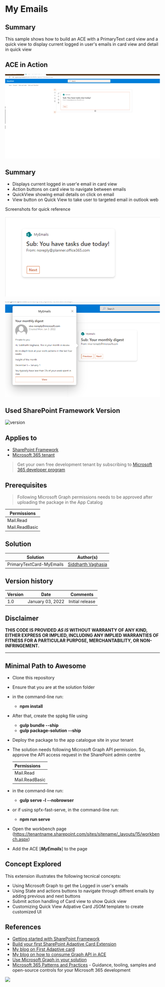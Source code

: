 # My Emails

## Summary

This sample shows how to build an ACE with a PrimaryText card view and a quick view to display current logged in user's emails in card view and detail in quick view

##  ACE in Action

![webpart in action](./assets/ace-inaction.gif)

## Summary

- Displays current logged in user'e email in card view
- Action buttons on card view to navigate between emails
- QuickView showing email details on click on email
- View button on Quick View to take user to targeted email in outlook web

Screenshots for quick reference

![webpart in action](./assets/Screenshot1.png)

![webpart in action](./assets/screenshot2.png)


## Used SharePoint Framework Version

![version](https://img.shields.io/badge/version-1.14-green.svg)

## Applies to

- [SharePoint Framework](https://aka.ms/spfx)
- [Microsoft 365 tenant](https://docs.microsoft.com/en-us/sharepoint/dev/spfx/set-up-your-developer-tenant)

> Get your own free development tenant by subscribing to [Microsoft 365 developer program](http://aka.ms/o365devprogram)

## Prerequisites

> Following Microsoft Graph permissions needs to be approved after uploading the package in the App Catalog

| Permissions         |
|---------------------|
| Mail.Read           |
| Mail.ReadBasic      |
 

## Solution

Solution|Author(s)
--------|---------
PrimaryTextCard-MyEmails | [Siddharth Vaghasia](https://twitter.com/siddh_me)

## Version history

Version|Date|Comments
-------|----|--------
1.0|January 03, 2022|Initial release

## Disclaimer

**THIS CODE IS PROVIDED *AS IS* WITHOUT WARRANTY OF ANY KIND, EITHER EXPRESS OR IMPLIED, INCLUDING ANY IMPLIED WARRANTIES OF FITNESS FOR A PARTICULAR PURPOSE, MERCHANTABILITY, OR NON-INFRINGEMENT.**

---

## Minimal Path to Awesome

- Clone this repository
- Ensure that you are at the solution folder
- in the command-line run:
  - **npm install**
- After that, create the sppkg file using
  - **gulp bundle --ship**
  - **gulp package-solution --ship**
- Deploy the package to the app catalogue site in your tenant

- The solution needs following Microsoft Graph API permission. So, approve the API access request in the SharePoint admin centre

  | Permissions         |
  |---------------------|
  | Mail.Read           |
  | Mail.ReadBasic      |

- in the command-line run:
  - **gulp serve -l --nobrowser**
- or if using spfx-fast-serve, in the command-line run:
  - **npm run serve**
- Open the workbench page (https://tenantname.sharepoint.com/sites/sitename/_layouts/15/workbench.aspx)
- Add the ACE [***MyEmails***] to the page 

## Concept Explored

This extension illustrates the following tecnical concepts:

- Using Microsoft Graph to get the Logged in user's emails
- Using State and actions buttons to navigate through diffrent emails by adding previous and next buttons
- Submit action handling of Card view to show Quick view
- Customizing Quick View Adpative Card JSOM template to create customized UI

## References

- [Getting started with SharePoint Framework](https://docs.microsoft.com/en-us/sharepoint/dev/spfx/set-up-your-developer-tenant)
- [Build your first SharePoint Adaptive Card Extension](https://docs.microsoft.com/en-us/sharepoint/dev/spfx/viva/get-started/build-first-sharepoint-adaptive-card-extension)
- [My blog on First Adaptive card](https://siddharthvaghasia.com/2021/12/29/create-your-first-adaptive-card-extension-with-spfx/)
- [My blog on how to consume Graph API in ACE](https://siddharthvaghasia.com/2022/01/02/how-to-call-and-show-graph-api-data-in-spfx-ace/)
- [Use Microsoft Graph in your solution](https://docs.microsoft.com/en-us/sharepoint/dev/spfx/web-parts/get-started/using-microsoft-graph-apis)
- [Microsoft 365 Patterns and Practices](https://aka.ms/m365pnp) - Guidance, tooling, samples and open-source controls for your Microsoft 365 development

<img src="https://telemetry.sharepointpnp.com/sp-dev-fx-aces/samples/ace-graph-myemails" />
